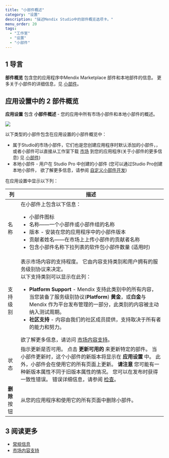 ```yaml
---
title: "小部件概述"
category: "设置"
description: "描述Mendix Studio中的部件概览选项卡。"
menu_order: 20
tags:
  - "工作室"
  - "设置"
  - "小部件"
---
```


## 1 导言

**部件概览** 包含您的应用程序中Mendix Marketplace 部件和本地部件的信息。 更多关于小部件的详细信息，见 [小部件](page-editor-widgets)。

## 应用设置中的 2 部件概览

**应用设置** 包含 **小部件概述** - 您的应用中所有市场小部件和本地小部件的概述。

![](attachments/settings-widget-overview/widget-overview.png)

以下类型的小部件包含在应用设置的小部件概览中：

* 属于Studio的市场小部件，它们也是您创建应用程序时默认添加的小部件，， 或者小部件可以直接从工作室下载 [市场](/appstore/) 到您的应用程序(关于小部件的更多信息) 见 [小部件](page-editor-widgets))
* 本地小部件 - 用户在 Studio Pro 中创建的小部件 (您可以通过Studio Pro创建本地小部件， 欲了解更多信息，请参阅 [自定义小部件开发](/howto8/extensibility/widget-development))

在应用设置中显示以下列：

| 列         | 描述                                                                                                                                                                                       |
| --------- | ---------------------------------------------------------------------------------------------------------------------------------------------------------------------------------------- |
| 名称        | 在小部件上包含以下信息： <ul><li>小部件图标</li><li> 名称——一个小部件或小部件组的名称</li><li>版本 - 安装在您的应用程序中的小部件版本 <li>贡献者姓名——在市场上上传小部件的贡献者名称</li><li>包含小部件名称下拉列表的软件包小部件数量 (适用时)</li> |
| 支持级别      | 表示市场内容的支持程度。 它由内容支持类别和用户拥有的服务级别协议来决定。<br />以下支持类别可以显示在此列： <ul><li>**Platform Support** - Mendix 支持此类别中的所有内容，当您装备了服务级别协议(**Platform**) **黄金**，或**白金**与Mendix 作为平台发布管理的一部分，此类别的内容被主动纳入测试周期。 </li><li>**社区支持** - 内容由我们的社区成员提供，支持取决于所有者的能力和努力。 </li></ul> 欲了解更多信息，请访问 [市场内容支持](/appstore/general/app-store-content-support)。                               |
| 状态        | 指示更新是否可用。 点击 **更新可用的** 来更新特定的部件。 当小部件更新时，这个小部件的新版本将显示在 **应用设置** 中。 此外，小部件会在使用它的所有页面上更新。 **请注意** 您可能有一种新版本属性不同于旧版本属性的情况。 您可以在发布时获得一致性错误。 错误详细信息，请参阅 [检查](checks)。                         |
| **删除** 按钮 | 从您的应用程序和使用它的所有页面中删除小部件。                                                                                                                                                                  |

## 3 阅读更多

* [常规信息](general)
* [市场内容支持](/appstore/general/app-store-content-support)
